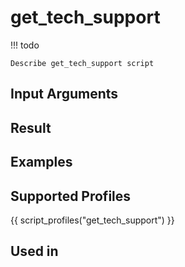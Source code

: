 

# get_tech_support

<!-- prettier-ignore -->
!!! todo

    Describe get_tech_support script

## Input Arguments

## Result

## Examples

## Supported Profiles

{{ script_profiles("get_tech_support") }}

## Used in

